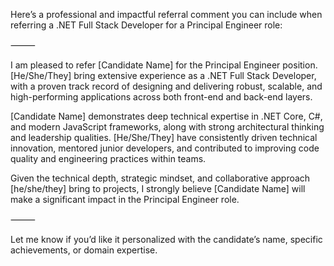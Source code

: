 Here’s a professional and impactful referral comment you can include when referring a .NET Full Stack Developer for a Principal Engineer role:

⸻

I am pleased to refer [Candidate Name] for the Principal Engineer position. [He/She/They] bring extensive experience as a .NET Full Stack Developer, with a proven track record of designing and delivering robust, scalable, and high-performing applications across both front-end and back-end layers.

[Candidate Name] demonstrates deep technical expertise in .NET Core, C#, and modern JavaScript frameworks, along with strong architectural thinking and leadership qualities. [He/She/They] have consistently driven technical innovation, mentored junior developers, and contributed to improving code quality and engineering practices within teams.

Given the technical depth, strategic mindset, and collaborative approach [he/she/they] bring to projects, I strongly believe [Candidate Name] will make a significant impact in the Principal Engineer role.

⸻

Let me know if you’d like it personalized with the candidate’s name, specific achievements, or domain expertise.
